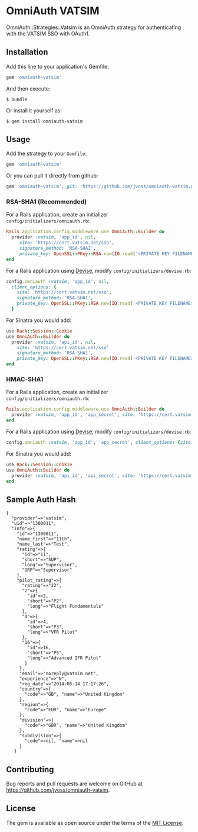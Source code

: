 # OmniAuth VATSIM

OmniAuth::Strategies::Vatsim is an OmniAuth strategy for authenticating with 
the VATSIM SSO with OAuth1.

## Installation

Add this line to your application's Gemfile:

```ruby
gem 'omniauth-vatsim'
```

And then execute:

    $ bundle

Or install it yourself as:

    $ gem install omniauth-vatsim

## Usage

Add the strategy to your ```Gemfile```:

```ruby
gem 'omniauth-vatsim'
```

Or you can pull it directly from github:

```ruby
gem 'omniauth-vatsim', git: 'https://github.com/jvoss/omniauth-vatsim.git'
```

### RSA-SHA1 (Recommended)

For a Rails application, create an initializer ```config/initializers/omniauth.rb```:

```ruby
Rails.application.config.middleware.use OmniAuth::Builder do
  provider :vatsim, 'app_id', nil, 
     site: 'https://cert.vatsim.net/sso',
     signature_method: 'RSA-SHA1',
     private_key: OpenSSL::PKey::RSA.new(IO.read('<PRIVATE KEY FILENAME>'), ENV['key_passphrase'])
end
```

For a Rails application using [Devise](https://github.com/plataformatec/devise), modify ```config/initializers/devise.rb```:

```ruby
config.omniauth :vatsim, 'app_id', nil, 
  client_options: {
    site: 'https://cert.vatsim.net/sso',
    signature_method: 'RSA-SHA1',
    private_key: OpenSSL::PKey::RSA.new(IO.read('<PRIVATE KEY FILENAME>'), ENV['key_passphrase'])
  }
```

For Sinatra you would add:

```ruby
use Rack::Session::Cookie
use OmniAuth::Builder do
  provider :vatsim, 'api_id', nil, 
    site: 'https://cert.vatsim.net/sso'
    signature_method: 'RSA-SHA1',
    private_key: OpenSSL::PKey::RSA.new(IO.read('<PRIVATE KEY FILENAME>'), ENV['key_passphrase'])
end
```

### HMAC-SHA1

For a Rails application, create an initializer ```config/initializers/omniauth.rb```:

```ruby
Rails.application.config.middleware.use OmniAuth::Builder do
  provider :vatsim, 'app_id', 'app_secret', site: 'https://cert.vatsim.net/sso'
end
```

For a Rails application using [Devise](https://github.com/plataformatec/devise), modify ```config/initializers/devise.rb```:

```ruby
config.omniauth :vatsim, 'app_id', 'app_secret', client_options: {site: 'https://cert.vatsim.net/sso'}
```

For Sinatra you would add:

```ruby
use Rack::Session::Cookie
use OmniAuth::Builder do
  provider :vatsim, 'api_id', 'api_secret', site: 'https://cert.vatsim.net/sso'
end
```

## Sample Auth Hash

```
{
  "provider"=>"vatsim",
  "uid"=>"1300011",
  "info"=>{
    "id"=>"1300011",
    "name_first"=>"11th",
    "name_last"=>"Test",
    "rating"=>{
      "id"=>"11", 
      "short"=>"SUP", 
      "long"=>"Supervisor", 
      "GRP"=>"Supervisor"
    },
    "pilot_rating"=>{
      "rating"=>"22",
      "2"=>{
        "id"=>2, 
        "short"=>"P2", 
        "long"=>"Flight Fundamentals"
      },
      "4"=>{
        "id"=>4,
        "short"=>"P3",
        "long"=>"VFR Pilot"
      },
      "16"=>{
        "id"=>16, 
        "short"=>"P5", 
        "long"=>"Advanced IFR Pilot"
       }
     },
     "email"=>"noreply@vatsim.net",
     "experience"=>"N",
     "reg_date"=>"2014-05-14 17:17:26",
     "country"=>{
       "code"=>"GB", "name"=>"United Kingdom"
     },
     "region"=>{
       "code"=>"EUR", "name"=>"Europe"
     },
     "division"=>{
       "code"=>"GBR", "name"=>"United Kingdom"
     },
     "subdivision"=>{
       "code"=>nil, "name"=>nil
     }
   }
```

## Contributing

Bug reports and pull requests are welcome on GitHub at https://github.com/jvoss/omniauth-vatsim.

## License

The gem is available as open source under the terms of the [MIT License](http://opensource.org/licenses/MIT).
